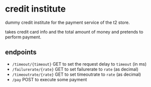 # credit institute

dummy credit institute for the payment service of the t2 store.

takes credit card info and the total amount of money and pretends to perform payment. 


## endpoints

* ``/timeout/{timeout}`` GET to set the request delay to ``timeout`` (in ms)
* ``/failurerate/{rate}`` GET to set failurerate to ``rate`` (as decimal)
* ``/timeoutrate/{rate}`` GET to set timeoutrate to ``rate`` (as decimal)
* ``/pay`` POST to execute some payment


	